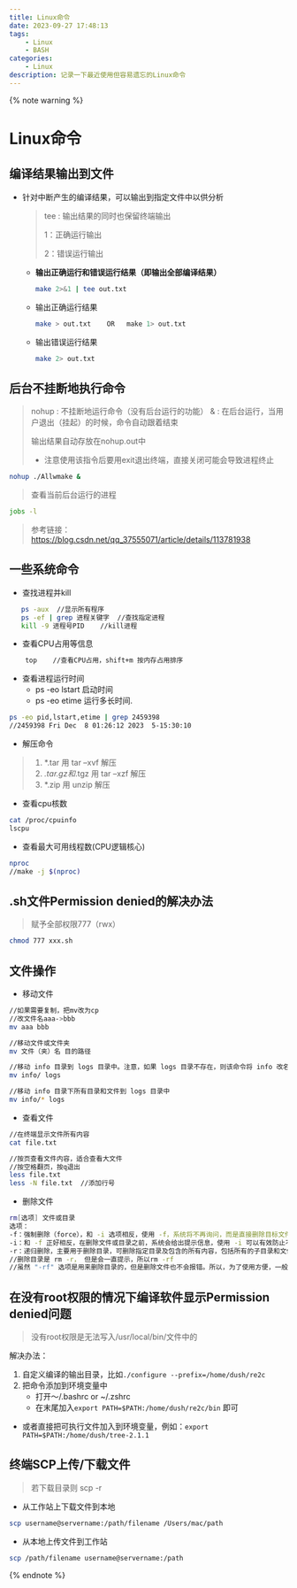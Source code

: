 ```yaml
---
title: Linux命令
date: 2023-09-27 17:48:13
tags:
	- Linux
	- BASH
categories:
	- Linux
description: 记录一下最近使用但容易遗忘的Linux命令
---
```


{% note warning  %}

# Linux命令

## 编译结果输出到文件

* 针对中断产生的编译结果，可以输出到指定文件中以供分析

  > tee : 输出结果的同时也保留终端输出
  >
  > 1：正确运行输出
  >
  > 2：错误运行输出

  * **输出正确运行和错误运行结果（即输出全部编译结果）**

    ~~~bash
    make 2>&1 | tee out.txt
    ~~~

  * 输出正确运行结果
    ~~~bash
    make > out.txt    OR   make 1> out.txt   
    ~~~
  
  * 输出错误运行结果
    ~~~bash
    make 2> out.txt
    ~~~



## 后台不挂断地执行命令

> nohup : 不挂断地运行命令（没有后台运行的功能）
> & : 在后台运行，当用户退出（挂起）的时候，命令自动跟着结束
>
> 输出结果自动存放在nohup.out中
>
> * 注意使用该指令后要用exit退出终端，直接关闭可能会导致进程终止

~~~bash
nohup ./Allwmake &
~~~



> 查看当前后台运行的进程

~~~BASH
jobs -l
~~~



> 参考链接：https://blog.csdn.net/qq_37555071/article/details/113781938



## 一些系统命令

* 查找进程并kill

 ~~~bash
    ps -aux  //显示所有程序
    ps -ef | grep 进程关键字  //查找指定进程
    kill -9 进程号PID    //kill进程
 ~~~



* 查看CPU占用等信息

~~~BASH
	top    //查看CPU占用，shift+m 按内存占用排序
~~~

* 查看进程运行时间
  * ps -eo lstart 启动时间
  * ps -eo etime 运行多长时间.

~~~BASH
ps -eo pid,lstart,etime | grep 2459398
//2459398 Fri Dec  8 01:26:12 2023  5-15:30:10
~~~

* 解压命令

> 1. *.tar 用 tar –xvf 解压
> 2. *.tar.gz和*.tgz 用 tar –xzf 解压
> 3. *.zip 用 unzip 解压

* 查看cpu核数

~~~BASH
cat /proc/cpuinfo
lscpu
~~~

* 查看最大可用线程数(CPU逻辑核心)

~~~BASH
nproc
//make -j $(nproc)
~~~





## .sh文件Permission denied的解决办法

> 赋予全部权限777（rwx）

~~~bash
chmod 777 xxx.sh
~~~



## 文件操作
* 移动文件

~~~BASH
//如果需要复制，把mv改为cp
//改文件名aaa->bbb
mv aaa bbb

//移动文件或文件夹
mv 文件（夹）名 目的路径

//移动 info 目录到 logs 目录中。注意，如果 logs 目录不存在，则该命令将 info 改名为 logs
mv info/ logs 

//移动 info 目录下所有目录和文件到 logs 目录中
mv info/* logs 
~~~

* 查看文件

~~~BASH
//在终端显示文件所有内容
cat file.txt

//按页查看文件内容，适合查看大文件
//按空格翻页，按q退出
less file.txt
less -N file.txt  //添加行号	
~~~

* 删除文件

~~~BASH
rm[选项] 文件或目录
选项：
-f：强制删除（force），和 -i 选项相反，使用 -f，系统将不再询问，而是直接删除目标文件或目录。
-i：和 -f 正好相反，在删除文件或目录之前，系统会给出提示信息，使用 -i 可以有效防止不小心删除有用的文件或目录。
-r：递归删除，主要用于删除目录，可删除指定目录及包含的所有内容，包括所有的子目录和文件。
//删除目录是 rm -r， 但是会一直提示，所以rm -rf
//虽然 "-rf" 选项是用来删除目录的，但是删除文件也不会报错。所以，为了使用方便，一般不论是删除文件还是删除目录，都会直接使用 "rm -rf" 选项
~~~

## 在没有root权限的情况下编译软件显示Permission denied问题

> 没有root权限是无法写入/usr/local/bin/文件中的

解决办法：

1. 自定义编译的输出目录，比如`./configure --prefix=/home/dush/re2c `
2. 把命令添加到环境变量中
   * 打开～/.bashrc or ~/.zshrc
   * 在末尾加入`export PATH=$PATH:/home/dush/re2c/bin` 即可

* 或者直接把可执行文件加入到环境变量，例如：`export PATH=$PATH:/home/dush/tree-2.1.1`



## 终端SCP上传/下载文件

> 若下载目录则 scp -r

* 从工作站上下载文件到本地

~~~BASH
scp username@servername:/path/filename /Users/mac/path
~~~

* 从本地上传文件到工作站

~~~BASH
scp /path/filename username@servername:/path
~~~





{% endnote %}

